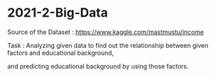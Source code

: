 # 2021-2-Big-Data

Source of the Dataset : https://www.kaggle.com/mastmustu/income

Task : Analyzing given data to find out the relationship between given factors and educational background,

and predicting educational background by using those factors.
